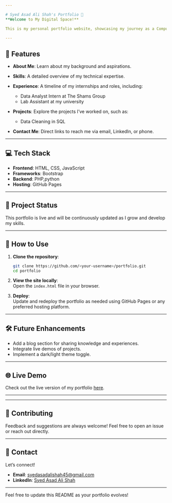 ```yaml
---

# Syed Asad Ali Shah's Portfolio 🌟  
**Welcome to My Digital Space!**  

This is my personal portfolio website, showcasing my journey as a Computer Science student, data enthusiast, and tech professional. It highlights my skills, experiences, and projects while providing a glimpse into who I am.

---
```


## 🚀 Features  
- **About Me**: Learn about my background and aspirations.  
- **Skills**: A detailed overview of my technical expertise.  
- **Experience**: A timeline of my internships and roles, including:  
  - Data Analyst Intern at The Shams Group  
  - Lab Assistant at my university  
- **Projects**: Explore the projects I’ve worked on, such as:  
  - Data Cleaning in SQL  
  
- **Contact Me**: Direct links to reach me via email, LinkedIn, or phone.  

---

## 💻 Tech Stack  
- **Frontend**: HTML, CSS, JavaScript  
- **Frameworks**:  Bootstrap
- **Backend**: PHP,python 
- **Hosting**: GitHub Pages  

---

## 🌟 Project Status  
This portfolio is live and will be continuously updated as I grow and develop my skills.  

---

## 📖 How to Use  
1. **Clone the repository**:  
   ```bash
   git clone https://github.com/<your-username>/portfolio.git
   cd portfolio
   ```  

2. **View the site locally**:  
   Open the `index.html` file in your browser.  

3. **Deploy**:  
   Update and redeploy the portfolio as needed using GitHub Pages or any preferred hosting platform.  

---

## 🛠 Future Enhancements  
- Add a blog section for sharing knowledge and experiences.  
- Integrate live demos of projects.  
- Implement a dark/light theme toggle.  

---

## 🌐 Live Demo  
Check out the live version of my portfolio [here](https://<your-username>.github.io/portfolio).  

---



---

## 🤝 Contributing  
Feedback and suggestions are always welcome! Feel free to open an issue or reach out directly.  

---


## 📧 Contact  
Let’s connect!  
- **Email**: [syedasadalishah45@gmail.com](mailto:syedasadalishah45@gmail.com)  
- **LinkedIn**: [Syed Asad Ali Shah](https://linkedin.com/in/syedasadalishah)  
  

---

Feel free to update this README as your portfolio evolves!
